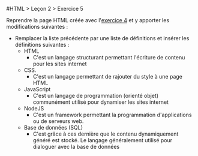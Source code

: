 #HTML > Leçon 2 > Exercice 5

Reprendre la page HTML créée avec l'[exercice 4](../exercice4) et y apporter les modifications suivantes :
* Remplacer la liste précédente par une liste de définitions et insérer les définitions suivantes :
  * HTML
    * C'est un langage structurant permettant l'écriture de contenu pour les sites internet
  * CSS.
    * C'est un langage permettant de rajouter du style à une page HTML
  * JavaScript
    * C'est un langage de programmation (orienté objet) communément utilisé pour dynamiser les sites internet
  * NodeJS
    * C'est un framework permettant la programmation d'applications ou de serveurs web.
  * Base de données (SQL)
    * C'est grâce à ces dernière que le contenu dynamiquement généré est stocké. Le langage généralement utilisé pour dialoguer avec la base de données
